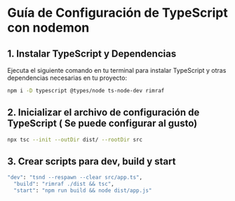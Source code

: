 # Guía de Configuración de TypeScript con nodemon 

## 1. Instalar TypeScript y Dependencias

Ejecuta el siguiente comando en tu terminal para instalar TypeScript y otras dependencias necesarias en tu proyecto:
``` bash
npm i -D typescript @types/node ts-node-dev rimraf
```

## 2. Inicializar el archivo de configuración de TypeScript ( Se puede configurar al gusto)

``` bash
npx tsc --init --outDir dist/ --rootDir src
```

## 3. Crear scripts para dev, build y start

``` bash
"dev": "tsnd --respawn --clear src/app.ts",
  "build": "rimraf ./dist && tsc",
  "start": "npm run build && node dist/app.js"
```